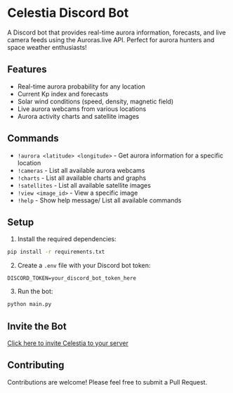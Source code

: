 # Celestia Discord Bot

A Discord bot that provides real-time aurora information, forecasts, and live camera feeds using the Auroras.live API. Perfect for aurora hunters and space weather enthusiasts!

## Features

- Real-time aurora probability for any location
- Current Kp index and forecasts
- Solar wind conditions (speed, density, magnetic field)
- Live aurora webcams from various locations
- Aurora activity charts and satellite images

## Commands

- `!aurora <latitude> <longitude>` - Get aurora information for a specific location
- `!cameras` - List all available aurora webcams
- `!charts` - List all available charts and graphs
- `!satellites` - List all available satellite images
- `!view <image_id>` - View a specific image
- `!help` - Show help message/ List all available commands

## Setup

1. Install the required dependencies:
```bash
pip install -r requirements.txt
```

2. Create a `.env` file with your Discord bot token:
```
DISCORD_TOKEN=your_discord_bot_token_here
```

3. Run the bot:
```bash
python main.py
```

## Invite the Bot

[Click here to invite Celestia to your server](https://discord.com/api/oauth2/authorize?client_id=1360601374366371842&permissions=2147608576&scope=bot)

## Contributing

Contributions are welcome! Please feel free to submit a Pull Request.

